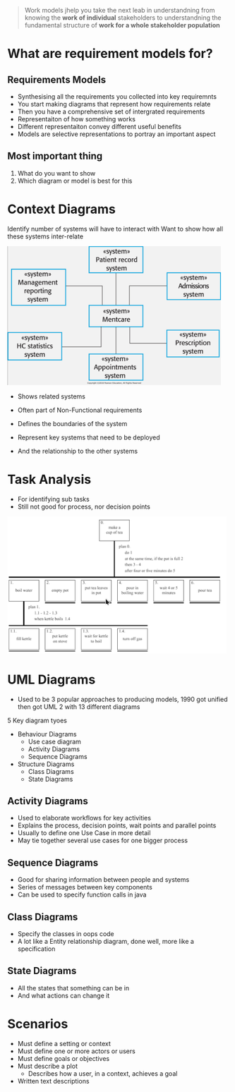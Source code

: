 > Work models jhelp you take the next leab in understandning from knowing the **work of individual** stakeholders to understandning the fundamental structure of **work for a whole stakeholder population**
# What are requirement models for?
## Requirements Models
- Synthesising all the requirements you collected into key requiremnts
- You start making diagrams that represent how requirements relate
- Then you have a comprehensive set of intergrated requirements
- Representaiton of how something works
- Different representaiton convey different useful benefits
- Models are selective representations to portray an important aspect

## Most important thing
1. What do you want to show
2. Which diagram or model is best for this

# Context Diagrams
Identify number of systems will have to interact with
Want to show how all these systems inter-relate

![a1c5076623084a15ef8d35dd2ce2133c.png](../_resources/a1c5076623084a15ef8d35dd2ce2133c-1.png)
- Shows related systems
- Often part of Non-Functional requirements

- Defines the boundaries of the system
- Represent key systems that need to be deployed
- And the relationship to the other systems

# Task Analysis
- For identifying sub tasks
- Still not good for process, nor decision points

![552f8f1c771913580b7cadebdc1aade1.png](../_resources/552f8f1c771913580b7cadebdc1aade1-1.png)

# UML Diagrams
- Used to be 3 popular approaches to producing models, 1990 got unified then got UML 2 with 13 different diagrams

5 Key diagram tyoes
- Behaviour Diagrams
	- Use case diagram
	- Activity Diagrams
	- Sequence Diagrams
- Structure Diagrams
	- Class Diagrams
	- State Diagrams

## Activity Diagrams
- Used to elaborate workflows for key activities
- Explains the process, decision points, wait points and parallel points
- Usually to define one Use Case in more detail
- May tie together several use cases for one bigger process

## Sequence Diagrams
- Good for sharing information between people and systems
- Series of messages between key components
- Can be used to specify function calls in java 

## Class Diagrams
- Specify the classes in oops code
- A lot like a Entity relationship diagram, done well, more like a specification 

## State Diagrams
- All the states that something can be in
- And what actions can change it

# Scenarios
- Must define a setting or context
- Must define one or more actors or users
- Must define goals or objectives 
- Must describe a plot
	- Describes how a user, in a context, achieves a goal
- Written text descriptions
